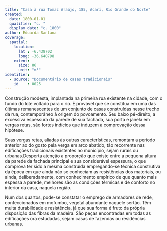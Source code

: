 ```yaml
---
title: "Casa à rua Tomaz Araújo, 185, Acarí, Rio Grande do Norte"
created:
  date: 1800-01-01
  qualifier: "c. "
  display_date: "c. 1800"
author: Eduarda Santana
coverage:
  spatial:
    location:
      lat : -6.438702
      long: -36.640798
    extent:
      size: 86
      unit: "m²"
identifier:
  - source: "Documentário de casas tradicionais"
    id    : 0025
---
```


Construção modesta, implantada na primeira rua existente na cidade, com o fundo do lote voltado para o rio. É provável que se constitua em uma das últimas remanescentes de um conjunto de casas construídas nesse trecho da rua, contemporâneo à origem do povoamento. Seu baixo pé-direito, a excessiva espessura da parede de sua fachada, sua porta e janela em vergas retas, são fortes indícios que induzem à comprovação dessa hipótese. 

Suas vergas retas, aliadas às outras características, remontam a período anterior ao do gosto pela verga em arco abatido, tão recorrente nas edificações tradicionais existentes no município, sejam rurais ou urbanas.Desperta atenção a proporção que existe entre a pequena altura da parede da fachada principal e sua considerável espessura, o que comprova ter sido a mesma construída empregando-se técnica construtiva da época em que ainda não se conheciam as resistências dos materiais, ou ainda, deliberadamente, com conhecimento empírico de que quanto mais espessa a parede, melhores são as condições térmicas e de conforto no interior da casa, naquela região.

Num dos quartos, pode-se constatar o emprego de armadores de rede, confeccionados em mofumbo, vegetal abundante naquele sertão. Têm muita durabilidade e resistência, já que sua forma é fruto da própria disposição das fibras da madeira. São peças encontradas em todas as edificações ora estudadas, sejam casas de fazendas ou residências urbanas.
